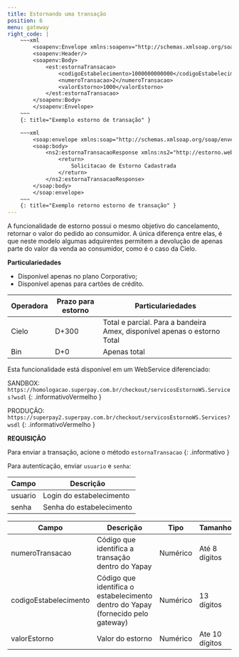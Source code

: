 ```yaml
---
title: Estornando uma transação
position: 6
menu: gateway
right_code: |
    ~~~xml
        <soapenv:Envelope xmlns:soapenv="http://schemas.xmlsoap.org/soap/envelope/" xmlns:est="http://estorno.webservices.superpay.ernet.com.br/">
        <soapenv:Header/>
        <soapenv:Body>
            <est:estornaTransacao>
                <codigoEstabelecimento>1000000000000</codigoEstabelecimento>
                <numeroTransacao>2</numeroTransacao>
                <valorEstorno>1000</valorEstorno>
            </est:estornaTransacao>
        </soapenv:Body>
        </soapenv:Envelope>
    ~~~
    {: title="Exemplo estorno de transação" }

    ~~~xml
        <soap:envelope xmlns:soap="http://schemas.xmlsoap.org/soap/envelope/">
        <soap:body>
            <ns2:estornaTransacaoResponse xmlns:ns2="http://estorno.webservices.superpay.ernet.com.br/">
                <return>
                    Solicitacao de Estorno Cadastrada
                </return>
            </ns2:estornaTransacaoResponse>
        </soap:body>
        </soap:envelope>
    ~~~    
    {: title="Exemplo retorno estorno de transação" } 
---
```


A funcionalidade de estorno possui o mesmo objetivo do cancelamento, retornar o valor do pedido ao consumidor. A única diferença entre elas, é que neste modelo algumas adquirentes permitem a devolução de apenas parte do valor da venda ao consumidor, como é o caso da Cielo.

**Particulariedades**

* Disponível apenas no plano Corporativo;
* Disponível apenas para cartões de crédito.

| Operadora | Prazo para estorno | Particulariedades                                                        |
|-----------|--------------------|--------------------------------------------------------------------------|
| Cielo     | D+300              | Total e parcial. Para a bandeira Amex, disponível apenas o estorno Total |
| Bin       | D+0                | Apenas total                                                             |



Esta funcionalidade está disponível em um WebService diferenciado:


 <i class="fa fa-exclamation-circle" aria-hidden="true"></i> SANDBOX: `https://homologacao.superpay.com.br/checkout/servicosEstornoWS.Services?wsdl`
{: .informativoVermelho }

<i class="fa fa-exclamation-circle" aria-hidden="true"></i> PRODUÇÃO: `https://superpay2.superpay.com.br/checkout/servicosEstornoWS.Services?wsdl`
{: .informativoVermelho }

**REQUISIÇÃO**


 <i class="fa fa-info-circle" aria-hidden="true"></i>     Para enviar a transação, acione o método `estornaTransacao`
{: .informativo }

Para autenticação, enviar `usuario` e `senha`:

| Campo   | Descrição                |
|---------|--------------------------|
| usuario | Login do estabelecimento |
| senha   | Senha do estabelecimento |


| Campo                 | Descrição                                                                        | Tipo      | Tamanho        |
|-----------------------|----------------------------------------------------------------------------------|-----------|----------------|
| numeroTransacao       | Código que identifica a transação dentro do Yapay                                | Numérico  | Até 8 dígitos  |
| codigoEstabelecimento | Código que identifica o estabelecimento dentro do Yapay (fornecido pelo gateway) | Numérico  | 13 dígitos     |
| valorEstorno          | Valor do estorno                                                                 | Numérico  | Ate 10 dígitos |